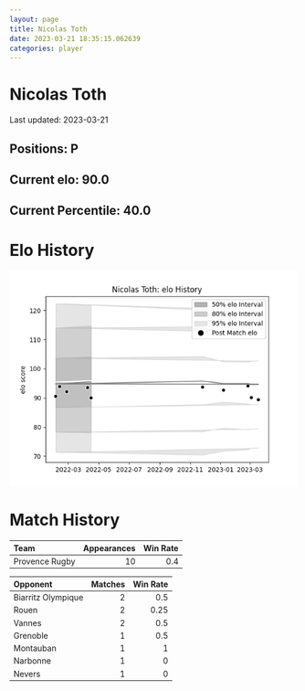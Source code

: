 ```yaml
---  
layout: page  
title: Nicolas Toth  
date: 2023-03-21 18:35:15.062639  
categories: player  
---
```

# Nicolas Toth


Last updated: 2023-03-21
## Positions: P

## Current elo: 90.0

## Current Percentile: 40.0

# Elo History


![elo history](history_NicolasToth.png)
# Match History


| Team           |   Appearances |   Win Rate |
|:---------------|--------------:|-----------:|
| Provence Rugby |            10 |        0.4 |

| Opponent           |   Matches |   Win Rate |
|:-------------------|----------:|-----------:|
| Biarritz Olympique |         2 |       0.5  |
| Rouen              |         2 |       0.25 |
| Vannes             |         2 |       0.5  |
| Grenoble           |         1 |       0.5  |
| Montauban          |         1 |       1    |
| Narbonne           |         1 |       0    |
| Nevers             |         1 |       0    |